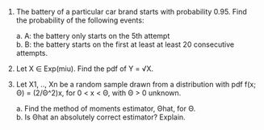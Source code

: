 1. The battery of a particular car brand starts with probability 0.95. Find the probability of the following events:
    
    a. A: the battery only starts on the 5th attempt <br>
    b. B: the battery starts on the first at least at least 20 consecutive attempts.

2. Let X ∈ Exp(miu). Find the pdf of Y = √X.

3. Let X1, .., Xn be a random sample drawn from a distribution with pdf f(x; Θ) = (2/Θ^2)x, for 0 < x < Θ, with Θ > 0 unknown.
    
    a. Find the method of moments estimator, Θhat, for Θ. <br>
    b. Is Θhat an absolutely correct estimator? Explain. <br>
    
